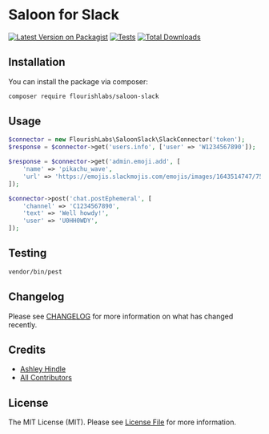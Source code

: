 # Saloon for Slack

[![Latest Version on Packagist](https://img.shields.io/packagist/v/flourishlabs/saloon-slack.svg?style=flat-square)](https://packagist.org/packages/flourishlabs/saloon-slack)
[![Tests](https://img.shields.io/github/actions/workflow/status/flourishlabs/saloon-slack/run-tests.yml?branch=main&label=tests&style=flat-square)](https://github.com/flourishlabs/saloon-slack/actions/workflows/run-tests.yml)
[![Total Downloads](https://img.shields.io/packagist/dt/flourishlabs/saloon-slack.svg?style=flat-square)](https://packagist.org/packages/flourishlabs/saloon-slack)

## Installation

You can install the package via composer:

```bash
composer require flourishlabs/saloon-slack
```

## Usage

```php
$connector = new FlourishLabs\SaloonSlack\SlackConnector('token');
$response = $connector->get('users.info', ['user' => 'W1234567890']);

$response = $connector->get('admin.emoji.add', [
    'name' => 'pikachu_wave',
    'url' => 'https://emojis.slackmojis.com/emojis/images/1643514747/7550/pikachu_wave.gif?1643514747',
]);

$connector->post('chat.postEphemeral', [
    'channel' => 'C1234567890',
    'text' => 'Well howdy!',
    'user' => 'U0HH0WDY',
]);
```

## Testing

```bash
vendor/bin/pest
```

## Changelog

Please see [CHANGELOG](CHANGELOG.md) for more information on what has changed recently.

## Credits

- [Ashley Hindle](https://github.com/ashleyhindle)
- [All Contributors](../../contributors)

## License

The MIT License (MIT). Please see [License File](LICENSE.md) for more information.
